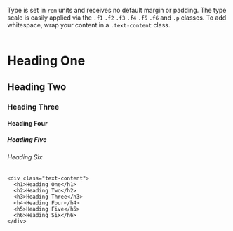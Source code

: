 Type is set in `rem` units and receives no default margin or padding. The type scale is easily applied via the `.f1` `.f2` `.f3` `.f4` `.f5` `.f6` and `.p` classes. To add whitespace, wrap your content in a `.text-content` class.
<br>
<br>

<div class="demo px-2">
  <div class="text-content">
    <h1>Heading One</h1>
    <h2>Heading Two</h2>
    <h3>Heading Three</h3>
    <h4>Heading Four</h4>
    <h5>Heading Five</h5>
    <h6>Heading Six</h6>
  </div>
</div>

    <div class="text-content">
      <h1>Heading One</h1>
      <h2>Heading Two</h2>
      <h3>Heading Three</h3>
      <h4>Heading Four</h4>
      <h5>Heading Five</h5>
      <h6>Heading Six</h6>
    </div>

